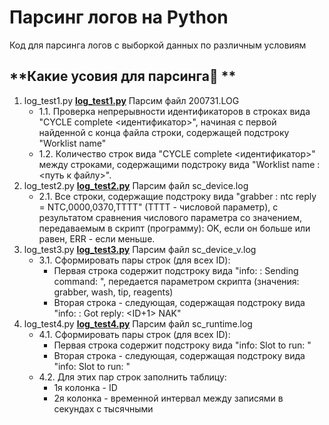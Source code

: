 # Парсинг логов на Python
Код для парсинга логов с выборкой данных по различным условиям

## **Какие усовия для парсинга🤔 **
1. log_test1.py [**log_test1.py**](Log_parser/log_test1.py) Парсим файл 200731.LOG
   - 1.1. Проверка непрерывности идентификаторов в строках вида "CYCLE complete <идентификатор>", начиная с первой найденной с конца файла строки, содержащей подстроку "Worklist name"
   - 1.2. Количество строк вида "CYCLE complete <идентификатор>" между строками, содержащими подстроку вида "Worklist name : <путь к файлу>".
2. log_test2.py [**log_test2.py**](Log_parser/log_test2.py) Парсим файл sc_device.log
   - 2.1. Все строки, содержащие подстроку вида "grabber : ntc reply = NTC,0000,0370,TTTT" (TTTT - числовой параметр), с результатом сравнения числового параметра со значением, передаваемым в скрипт (программу): OK, если он больше или равен, ERR - если меньше.
3. log_test3.py [**log_test3.py**](Log_parser/log_test3.py) Парсим файл sc_device_v.log
   - 3.1. Сформировать пары строк (для всех ID):
     - Первая строка содержит подстроку вида "info: <BOARD> : Sending command: <ID>", <BOARD> передается параметром скрипта (значения: grabber, wash, tip, reagents)
     - Вторая строка - следующая, содержащая подстроку вида "info: <BOARD> : Got reply: <ID+1> NAK"
4. log_test4.py [**log_test4.py**](Log_parser/log_test4.py) Парсим файл sc_runtime.log
   - 4.1. Сформировать пары строк (для всех ID):
     - Первая строка содержит подстроку вида "info: Slot to run: <ID>"
     - Вторая строка - следующая, содержащая подстроку вида "info: Slot to run: <ID>"
   - 4.2. Для этих пар строк заполнить таблицу:
     - 1я колонка - ID
     - 2я колонка - временной интервал между записями в секундах с тысячными

###
